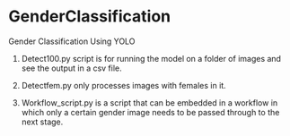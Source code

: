 # GenderClassification
Gender Classification Using YOLO

1. Detect100.py script is for running the model on a folder of images and see the output in a csv file.

2. Detectfem.py only processes images with females in it.

3. Workflow_script.py is a script that can be embedded in a workflow in which only a certain gender image needs to be passed through to the next stage. 
